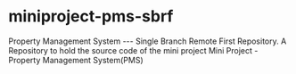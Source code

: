 # miniproject-pms-sbrf
Property Management System --- Single Branch Remote First Repository. A Repository to hold the source code of the mini project Mini Project - Property Management System(PMS) 
